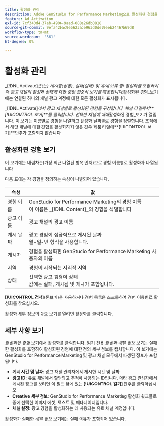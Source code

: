 ```yaml
---
title: 활성화 관리
description: Adobe GenStudio for Performance Marketing으로 활성화된 경험을 관리하는 방법을 알아봅니다.
feature: Ad Activation
exl-id: 7cf340d4-37ab-4906-9aad-088a26db0818
source-git-commit: 9efa42bac9e5623ace963d0de19eeb24467b69d8
workflow-type: tm+mt
source-wordcount: '361'
ht-degree: 0%

---
```


# 활성화 관리

_[!DNL Activate]_은(는) 게시됨(성공), 실패(실패) 및 게시(보류 중) 활성화를 포함하여 각 광고 채널의 활성화 상태에 대한 중앙 집중식 보기를 제공합니다._&#x200B;활성화된 경험&#x200B;_보기에는 연결된 하나의 채널 광고 계정에 대한 모든 활성화가 표시됩니다.

_[!DNL Activate]_에서 광고 채널별로 활성화된 경험을 구성합니다. 채널 타일에서&#x200B;**[!UICONTROL 보기]**를 클릭합니다. 선택한 채널에 대해_&#x200B;활성화된 경험&#x200B;_보기가 열립니다. 이 보기는 이름별로 경험을 나열하고 활성화 날짜별로 경험을 정렬합니다. 조직에서 해당 채널에 대한 경험을 활성화하지 않은 경우 제품 타일에&#x200B;**[!UICONTROL 보기]**단추가 포함되지 않습니다.

## 활성화된 경험 보기

이 보기에는 내림차순(가장 최근 나열된 항목 먼저)으로 경험 이름별로 활성화가 나열됩니다.

다음 표에는 각 경험을 정의하는 속성이 나열되어 있습니다.

| 속성 | 값 |
|------------------|---------------------------------------------------------------------------------------------|
| 경험 이름 | GenStudio for Performance Marketing의 경험 이름<br>이 이름은 _[!DNL Content]_의 경험을 식별합니다 |
| 광고 이름 | 광고 채널의 광고 이름 |
| 게시 날짜 | 광고 경험이 성공적으로 게시된 날짜<br>월-일-년 형식을 사용합니다. |
| 게시자 | 경험을 활성화한 GenStudio for Performance Marketing 사용자의 이름 |
| 지역 | 경험이 시작되는 지리적 지역 |
| 상태 | 선택한 광고 경험의 상태<br>값에는 실패, 게시됨 및 게시가 포함됩니다. |

**[!UICONTROL 검색]**(돋보기)을 사용하거나 경험 목록을 스크롤하여 경험 이름별로 활성화를 찾으십시오.

활성화 세부 정보의 중요 보기를 열려면 활성화를 클릭합니다.

## 세부 사항 보기

_활성화된 경험_ 보기에서 활성화를 클릭합니다. 읽기 전용 _활성화 세부 정보_ 보기는 실패한 활성화를 포함하여 활성화된 경험에 대한 정의 세부 정보를 캡처합니다. 이 보기에는 GenStudio for Performance Marketing 및 광고 채널 모두에서 파생된 정보가 포함됩니다.

* **게시 시간 및 날짜**: 광고 채널 관리자에서 게시한 시간 및 날짜
* **광고 ID**: 유료 채널에서 할당되고 추적에 사용되는 ID입니다. 메타 광고 관리자에서 게시된 광고를 보려면 이 필드 옆에 있는 **[!UICONTROL 열기]** 단추를 클릭하십시오
* **Creative 세부 정보**: GenStudio for Performance Marketing 활성화 워크플로 중에 선택한 이미지 에셋, 텍스트 및 메타데이터입니다.
* **채널 설정**: 광고 경험을 활성화하는 데 사용되는 유료 채널 계정입니다.

활성화가 실패한 _세부 정보_ 보기에는 실패 이유가 포함되어 있습니다.
